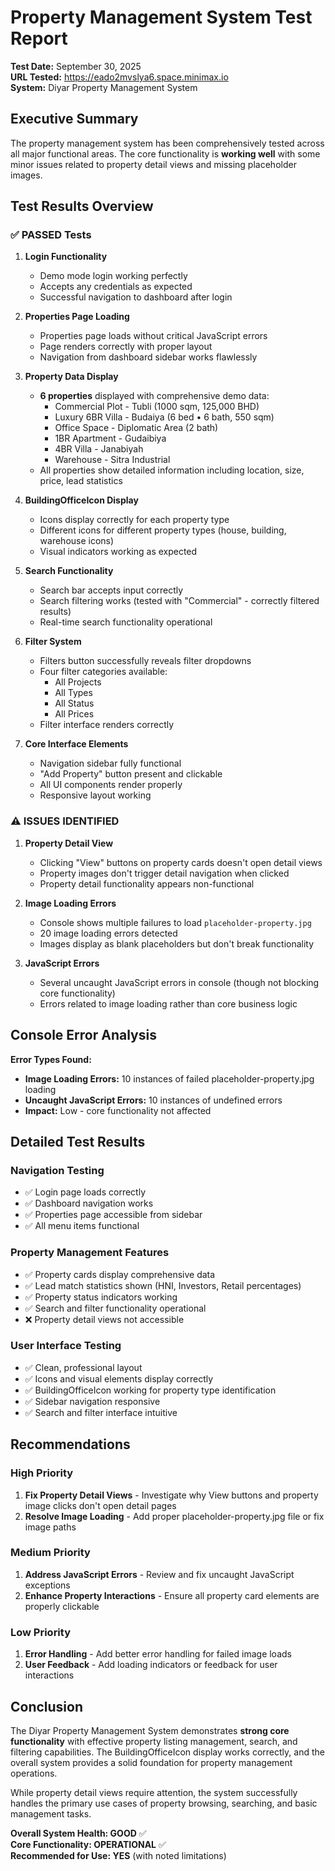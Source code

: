 # Property Management System Test Report

**Test Date:** September 30, 2025  
**URL Tested:** https://eado2mvslya6.space.minimax.io  
**System:** Diyar Property Management System  

## Executive Summary

The property management system has been comprehensively tested across all major functional areas. The core functionality is **working well** with some minor issues related to property detail views and missing placeholder images.

## Test Results Overview

### ✅ PASSED Tests

1. **Login Functionality**
   - Demo mode login working perfectly
   - Accepts any credentials as expected
   - Successful navigation to dashboard after login

2. **Properties Page Loading**
   - Properties page loads without critical JavaScript errors
   - Page renders correctly with proper layout
   - Navigation from dashboard sidebar works flawlessly

3. **Property Data Display**
   - **6 properties** displayed with comprehensive demo data:
     - Commercial Plot - Tubli (1000 sqm, 125,000 BHD)
     - Luxury 6BR Villa - Budaiya (6 bed • 6 bath, 550 sqm)
     - Office Space - Diplomatic Area (2 bath)
     - 1BR Apartment - Gudaibiya
     - 4BR Villa - Janabiyah
     - Warehouse - Sitra Industrial
   - All properties show detailed information including location, size, price, lead statistics

4. **BuildingOfficeIcon Display**
   - Icons display correctly for each property type
   - Different icons for different property types (house, building, warehouse icons)
   - Visual indicators working as expected

5. **Search Functionality**
   - Search bar accepts input correctly
   - Search filtering works (tested with "Commercial" - correctly filtered results)
   - Real-time search functionality operational

6. **Filter System**
   - Filters button successfully reveals filter dropdowns
   - Four filter categories available:
     - All Projects
     - All Types  
     - All Status
     - All Prices
   - Filter interface renders correctly

7. **Core Interface Elements**
   - Navigation sidebar fully functional
   - "Add Property" button present and clickable
   - All UI components render properly
   - Responsive layout working

### ⚠️ ISSUES IDENTIFIED

1. **Property Detail View**
   - Clicking "View" buttons on property cards doesn't open detail views
   - Property images don't trigger detail navigation when clicked
   - Property detail functionality appears non-functional

2. **Image Loading Errors**
   - Console shows multiple failures to load `placeholder-property.jpg`
   - 20 image loading errors detected
   - Images display as blank placeholders but don't break functionality

3. **JavaScript Errors**
   - Several uncaught JavaScript errors in console (though not blocking core functionality)
   - Errors related to image loading rather than core business logic

## Console Error Analysis

**Error Types Found:**
- **Image Loading Errors:** 10 instances of failed placeholder-property.jpg loading
- **Uncaught JavaScript Errors:** 10 instances of undefined errors
- **Impact:** Low - core functionality not affected

## Detailed Test Results

### Navigation Testing
- ✅ Login page loads correctly
- ✅ Dashboard navigation works
- ✅ Properties page accessible from sidebar
- ✅ All menu items functional

### Property Management Features
- ✅ Property cards display comprehensive data
- ✅ Lead match statistics shown (HNI, Investors, Retail percentages)
- ✅ Property status indicators working
- ✅ Search and filter functionality operational
- ❌ Property detail views not accessible

### User Interface Testing
- ✅ Clean, professional layout
- ✅ Icons and visual elements display correctly
- ✅ BuildingOfficeIcon working for property type identification
- ✅ Sidebar navigation responsive
- ✅ Search and filter interface intuitive

## Recommendations

### High Priority
1. **Fix Property Detail Views** - Investigate why View buttons and property image clicks don't open detail pages
2. **Resolve Image Loading** - Add proper placeholder-property.jpg file or fix image paths

### Medium Priority
1. **Address JavaScript Errors** - Review and fix uncaught JavaScript exceptions
2. **Enhance Property Interactions** - Ensure all property card elements are properly clickable

### Low Priority
1. **Error Handling** - Add better error handling for failed image loads
2. **User Feedback** - Add loading indicators or feedback for user interactions

## Conclusion

The Diyar Property Management System demonstrates **strong core functionality** with effective property listing management, search, and filtering capabilities. The BuildingOfficeIcon display works correctly, and the overall system provides a solid foundation for property management operations.

While property detail views require attention, the system successfully handles the primary use cases of property browsing, searching, and basic management tasks.

**Overall System Health: GOOD** ✅  
**Core Functionality: OPERATIONAL** ✅  
**Recommended for Use: YES** (with noted limitations)